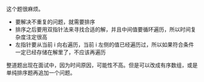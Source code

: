 这个题很麻烦。

- 要解决不重复的问题，就需要排序
- 排序之后要用双指针法来寻找合适的解，并且中间值要循环遍历，所以时间复杂度注定很高
- 左指针要从当前 i 向右遍历，当前 i 左侧的值已经遍历过，所以如果符合条件一定已经存储在解里了，不应该再遍历

整道题出现在面试中，因为时间原因，可能性不高。但是可以改成有序数组，或是单纯排序题再追加一个问题。
